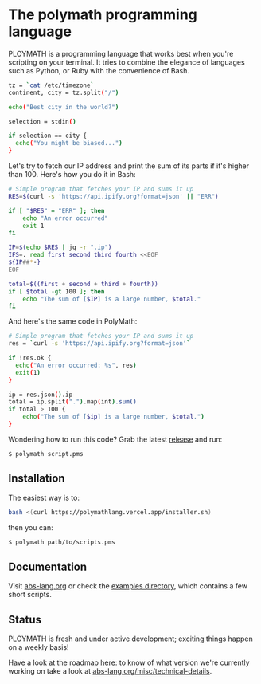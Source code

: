 

# The polymath programming language

PLOYMATH is a programming language that works best when you're scripting on
your terminal. It tries to combine the elegance of languages
such as Python, or Ruby with the convenience of Bash.

``` bash
tz = `cat /etc/timezone`
continent, city = tz.split("/")

echo("Best city in the world?")

selection = stdin()

if selection == city {
  echo("You might be biased...")
}
```

Let's try to fetch our IP address and print the sum of its
parts if it's higher than 100. Here's how you do it
in Bash:

``` bash
# Simple program that fetches your IP and sums it up
RES=$(curl -s 'https://api.ipify.org?format=json' || "ERR")

if [ "$RES" = "ERR" ]; then
    echo "An error occurred"
    exit 1
fi

IP=$(echo $RES | jq -r ".ip")
IFS=. read first second third fourth <<EOF
${IP##*-}
EOF

total=$((first + second + third + fourth))
if [ $total -gt 100 ]; then
    echo "The sum of [$IP] is a large number, $total."
fi
```

And here's the same code in PolyMath:

``` bash
# Simple program that fetches your IP and sums it up
res = `curl -s 'https://api.ipify.org?format=json'`

if !res.ok {
  echo("An error occurred: %s", res)
  exit(1)
}

ip = res.json().ip
total = ip.split(".").map(int).sum()
if total > 100 {
    echo("The sum of [$ip] is a large number, $total.")
}
```

Wondering how to run this code? Grab the latest
[release](https://github.com/hmZa-Sfyn/PolyMath-Language/releases) and run:

```
$ polymath script.pms
```

## Installation

The easiest way is to:

``` bash
bash <(curl https://polymathlang.vercel.app/installer.sh)
```

then you can:

``` bash
$ polymath path/to/scripts.pms
```

## Documentation

Visit [abs-lang.org](https://polymathlang.vercel.app) or check the [examples directory](https://github.com/hmZa-Sfyn/PolyMath-Language/tree/main/examples),
which contains a few short scripts.



## Status

PLOYMATH is fresh and under active development; exciting
things happen on a weekly basis!

Have a look at the roadmap [here](https://github.com/hmZa-Sfyn/PolyMath-Language/milestones):
to know of what version we're currently working on take a look at [abs-lang.org/misc/technical-details](https://polymathlang.vercel.app/misc/technical-details).
